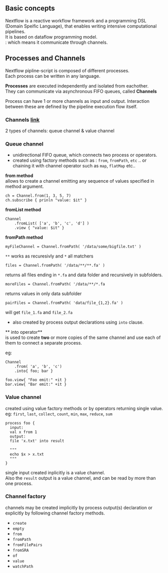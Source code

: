 ## Basic concepts  
Nextflow is a reactive workflow framework and a programming DSL (Domain Speific Language), that enables writing intensive computational pipelines.  
It is based on dataflow programming model.  
: which means it communicate through channels. 


## Processes and Channels  
Nextflow pipline-script is composed of different processes.  
Each process can be written in any language.  

**Processes** are executed independently and isolated from eachother.  
They can communicate via asynchronous FIFO queues, called **Channels**  

Process can have 1 or more channels as input and output. 
Interaction between these are defined by the pipeline execution flow itself.  

### Channels [link](https://www.nextflow.io/docs/latest/channel.html#channel-page)
2 types of channels: queue channel & value channel  

### Queue channel  
*  unidirectional FIFO queue, which connects two process or operators.  
*  created using factory methods such as : `from`, `fromPath`, `etc` .. or chaining it with channel operator such as `map`, `flatMap` etc..  

**from method**  
allows to create a channel emitting any sequence of values specified in method argument.  
```
ch = Channel.from(1, 3, 5, 7)
ch.subscribe { prinln "value: $it" }
```

**fromList method**
```
Channel 
	.fromList( ['a', 'b', 'c', 'd'] )
	.view { "value: $it" }  
```

**fromPath method**  
```
myFileChannel = Channel.fromPath( '/data/some/bigfile.txt' ) 
``` 

`**` works as recuresivly  and `*` all matchers  
```
files = Channel.fromPath( '/data/**/**.fa' ) 
```  
returns all files ending in `*.fa` and data folder and recursively in subfolders.   

```
moreFiles = Channel.fromPath( '/data/**/*.fa 
```
returns values in only data subfolder  

```
pairFiles = Channel.fromPath( 'data/file_{1,2}.fa' ) 
```
will get `file_1.fa` and `file_2.fa`   

  



*  also created by process output declarations using `into` clause.  

** into operator**  
is used to create **two** or more copies of the same channel and use each of them to connect a separate process.   

eg:  
```
Channel 
	.from( 'a', 'b', 'c')
	.into{ foo; bar }  

foo.view{ "Foo emit:" +it }
bar.view{ "Bar emit:" +it }  
```  




### Value channel  
created using value factory methods or by operators returning single value.  
eg: `first`, `last`, `collect`, `count`, `min`, `max`, `reduce`, `sum`   

``` 
process foo {
  input:
  val x from 1
  output:
  file 'x.txt' into result

  """
  echo $x > x.txt
  """
}
```

single input created inplicitly is a value channel.  
Also the `result` output is a value channel, and can be read by more than one process.   



### Channel factory  
channels may be created implicitly by process output(s) declaration or explicitly by following channel factory methods.   

*  `create`
*  `empty`  
*  `from`  
*  `fromPath`  
*  `fromFilePairs`  
*  `fromSRA`  
*  `of`  
*  `value`  
*  `watchPath`  


